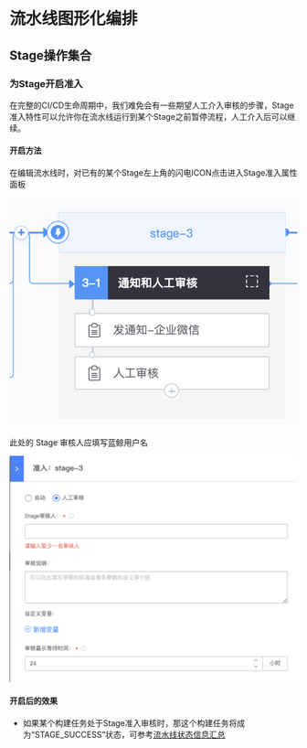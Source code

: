 # 流水线图形化编排

## Stage操作集合

### 为Stage开启准入

在完整的CI/CD生命周期中，我们难免会有一些期望人工介入审核的步骤，Stage准入特性可以允许你在流水线运行到某个Stage之前暂停流程，人工介入后可以继续。

#### 开启方法

在编辑流水线时，对已有的某个Stage左上角的闪电ICON点击进入Stage准入属性面板

![](../../../.gitbook/assets/image%20%2850%29.png)

此处的 Stage 审核人应填写蓝鲸用户名

![](../../../.gitbook/assets/image%20%2849%29.png)

#### 开启后的效果

* 如果某个构建任务处于Stage准入审核时，那这个构建任务将成为“STAGE\_SUCCESS”状态，可参考[流水线状态信息汇总](../pipeline-build-detail/status.md#pipeline-zhuang-tai)

